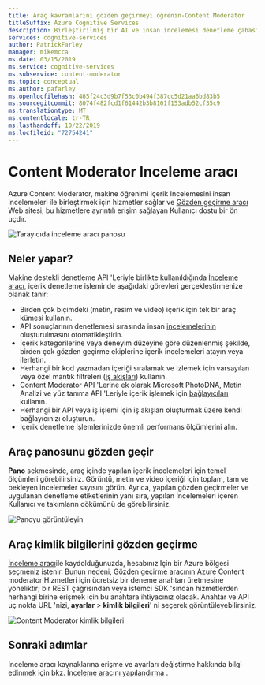 ```yaml
---
title: Araç kavramlarını gözden geçirmeyi öğrenin-Content Moderator
titleSuffix: Azure Cognitive Services
description: Birleştirilmiş bir AI ve insan incelemesi denetleme çabasının eşgüdümünü sağlayan bir Web sitesi olan Content Moderator gözden geçirme aracı hakkında bilgi edinin.
services: cognitive-services
author: PatrickFarley
manager: mikemcca
ms.date: 03/15/2019
ms.service: cognitive-services
ms.subservice: content-moderator
ms.topic: conceptual
ms.author: pafarley
ms.openlocfilehash: 465f24c3d9b7f53c0b494f387cc5d21aa6bd83b5
ms.sourcegitcommit: 8074f482fcd1f61442b3b8101f153adb52cf35c9
ms.translationtype: MT
ms.contentlocale: tr-TR
ms.lasthandoff: 10/22/2019
ms.locfileid: "72754241"
---
```

# <a name="content-moderator-review-tool"></a>Content Moderator Inceleme aracı

Azure Content Moderator, makine öğrenimi içerik Incelemesini insan incelemeleri ile birleştirmek için hizmetler sağlar ve [Gözden geçirme aracı](https://contentmoderator.cognitive.microsoft.com) Web sitesi, bu hizmetlere ayrıntılı erişim sağlayan Kullanıcı dostu bir ön uçdır.

![Tarayıcıda inceleme aracı panosu](./images/0-dashboard.png)

## <a name="what-it-does"></a>Neler yapar?

Makine destekli denetleme API 'Leriyle birlikte kullanıldığında [İnceleme aracı](https://contentmoderator.cognitive.microsoft.com), içerik denetleme işleminde aşağıdaki görevleri gerçekleştirmenize olanak tanır:

- Birden çok biçimdeki (metin, resim ve video) içerik için tek bir araç kümesi kullanın.
- API sonuçlarının denetlemesi sırasında insan [incelemelerinin](../review-api.md#reviews) oluşturulmasını otomatikleştirin.
- İçerik kategorilerine veya deneyim düzeyine göre düzenlenmiş şekilde, birden çok gözden geçirme ekiplerine içerik incelemeleri atayın veya ilerletin.
- Herhangi bir kod yazmadan içeriği sıralamak ve izlemek için varsayılan veya özel mantık filtreleri ([iş akışları](../review-api.md#workflows)) kullanın.
- Content Moderator API 'Lerine ek olarak Microsoft PhotoDNA, Metin Analizi ve yüz tanıma API 'Leriyle içerik işlemek için [bağlayıcıları](./configure.md#connectors) kullanın.
- Herhangi bir API veya iş işlemi için iş akışları oluşturmak üzere kendi bağlayıcınızı oluşturun.
- İçerik denetleme işlemlerinizde önemli performans ölçümlerini alın.

## <a name="review-tool-dashboard"></a>Araç panosunu gözden geçir

**Pano** sekmesinde, araç içinde yapılan içerik incelemeleri için temel ölçümleri görebilirsiniz. Görüntü, metin ve video içeriği için toplam, tam ve bekleyen incelemeler sayısını görün. Ayrıca, yapılan gözden geçirmeler ve uygulanan denetleme etiketlerinin yanı sıra, yapılan İncelemeleri içeren Kullanıcı ve takımların dökümünü de görebilirsiniz.

![Panoyu görüntüleyin](images/0-dashboard.png)

## <a name="review-tool-credentials"></a>Araç kimlik bilgilerini gözden geçirme

[İnceleme aracı](https://contentmoderator.cognitive.microsoft.com)ile kaydolduğunuzda, hesabınız Için bir Azure bölgesi seçmeniz istenir. Bunun nedeni, [Gözden geçirme aracının](https://contentmoderator.cognitive.microsoft.com) Azure Content moderator Hizmetleri için ücretsiz bir deneme anahtarı üretmesine yöneliktir; bir REST çağrısından veya istemci SDK 'sından hizmetlerden herhangi birine erişmek için bu anahtara ihtiyacınız olacak. Anahtar ve API uç nokta URL 'nizi, **ayarlar**  > **kimlik bilgileri**' ni seçerek görüntüleyebilirsiniz.

![Content Moderator kimlik bilgileri](images/settings-6-credentials.png)

## <a name="next-steps"></a>Sonraki adımlar

Inceleme aracı kaynaklarına erişme ve ayarları değiştirme hakkında bilgi edinmek için bkz. [İnceleme aracını yapılandırma](./configure.md) .